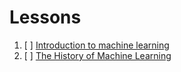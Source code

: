 # Lessons

1. [ ] [Introduction to machine learning](https://microsoft.github.io/ML-For-Beginners/#/1-Introduction/1-intro-to[-ML/README)
2. [ ] [The History of Machine Learning](https://microsoft.github.io/ML-For-Beginners/#/1-Introduction/2-history-of-ML/README)